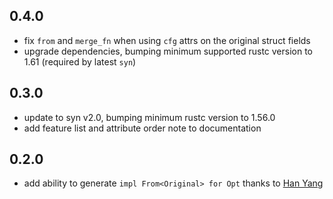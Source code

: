 ## 0.4.0
* fix `from` and `merge_fn` when using `cfg` attrs on the original struct fields
* upgrade dependencies, bumping minimum supported rustc version to 1.61 (required by latest `syn`)

## 0.3.0
* update to syn v2.0, bumping minimum rustc version to 1.56.0
* add feature list and attribute order note to documentation

## 0.2.0
* add ability to generate `impl From<Original> for Opt` thanks to [Han Yang](https://github.com/billythedummy)
